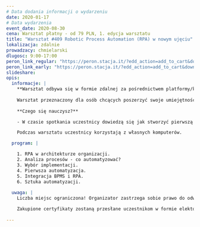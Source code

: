 ```yaml
---
# Data dodania informacji o wydarzeniu
date: 2020-01-17
# Data wydarzenia
event_date: 2020-08-30
cena: Warsztat płatny - od 79 PLN, 1. edycja warsztatu
title: "Warsztat #409 Robotic Process Automation (RPA) w nowym ujęciu"
lokalizacja: zdalnie
prowadzacy: chmielarski
dlugosc: 9:00-17:00
peron_link_regular: "https://peron.stacja.it/?edd_action=add_to_cart&download_id=2018&edd_options[price_id]=1"
peron_link_early: "https://peron.stacja.it/?edd_action=add_to_cart&download_id=2018&edd_options[price_id]=2"
slideshare:
opis:
  informacje: |
    **Warsztat odbywa się w formie zdalnej za pośrednictwem platformy/komunikatora online, z wykorzystaniem dźwięku, obrazu z kamery, udostępniania ekranu komputera prowadzącego i uczestników.** 
    
    Warsztat przeznaczony dla osób chcących poszerzyć swoje umiejętności w automatyzacji procesów przy użyciu RPA. 
      
    **Czego się nauczysz?**

    - W czasie spotkania uczestnicy dowiedzą się jak stworzyć pierwszą automatyzację, integrować RPA i BPMS oraz jak podejść do wdrożenia RPA w organizacji.

    Podczas warsztatu uczestnicy korzystają z własnych komputerów.

  program: |

    1. RPA w architekturze organizacji.
    2. Analiza procesów - co automatyzować?
    3. Wybór implementacji.
    4. Pierwsza automatyzacja.
    5. Integracja BPMS i RPA.
    6. Sztuka automatyzacji.
    
  uwaga: |
    Liczba miejsc ograniczona! Organizator zastrzega sobie prawo do odwołania wydarzenia w przypadku niezgłoszenia się minimalnej liczby uczestników.

    Zakupione certyfikaty zostaną przesłane uczestnikom w formie elektoronicznej po warsztacie oraz za pośrednictwem firmy kurierskiej w momencie poprawy sytuacji wywołanej epidemią koronawirusa. 
    
---
```


